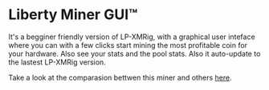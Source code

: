 # Liberty Miner GUI™

It's a begginer friendly version of LP-XMRig, with a graphical user inteface where you can with a few clicks start mining the most profitable coin for your hardware. Also see your stats and the pool stats. Also it auto-update to the lastest LP-XMRig version.

Take a look at the comparasion bettwen this miner and others [here](https://help.liberty-pool.com/downloads/). 
